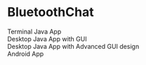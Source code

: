 # BluetoothChat
Terminal Java App       
Desktop Java App with GUI       
Desktop Java App with Advanced GUI design       
Android App
